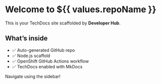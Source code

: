 # Welcome to ${{ values.repoName }}

This is your TechDocs site scaffolded by **Developer Hub**.  

## What’s inside
- ✅ Auto-generated GitHub repo
- ✅ Node.js scaffold
- ✅ OpenShift GitHub Actions workflow
- ✅ TechDocs enabled with MkDocs

Navigate using the sidebar!